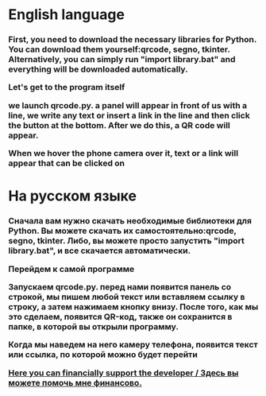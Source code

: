 <h1>English language

<h3>First, you need to download the necessary libraries for Python.
You can download them yourself:qrcode, segno, tkinter.
Alternatively, you can simply run "import library.bat" and everything will be downloaded automatically.

Let's get to the program itself

we launch qrcode.py. a panel will appear in front of us with a line, we write any text or insert a link in the line and then click the button at the bottom. 
After we do this, a QR code will appear.

When we hover the phone camera over it, text or a link will appear that can be clicked on


<h1>На русском языке
<h3>Сначала вам нужно скачать необходимые библиотеки для Python.
Вы можете скачать их самостоятельно:qrcode, segno, tkinter.
Либо, вы можете просто запустить "import library.bat", и все скачается автоматически.

Перейдем к самой программе

Запускаем qrcode.py. перед нами появится панель со строкой, мы пишем любой текст или вставляем ссылку в строку, а затем нажимаем кнопку внизу. 
После того, как мы это сделаем, появится QR-код, также он сохранится в папке, в которой вы открыли программу.

Когда мы наведем на него камеру телефона, появится текст или ссылка, по которой можно будет перейти

[Here you can financially support the developer / Здесь вы можете помочь мне финансово.](https://www.donationalerts.com/r/sopikww)

